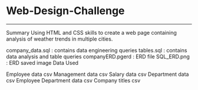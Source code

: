 # Web-Design-Challenge
-----------------------------
Summary
Using HTML and CSS skills to create a web page containing analysis of weather trends in multiple cities.


company_data.sql : contains data engineering queries
tables.sql : contains data analysis and table queries
companyERD.pgerd : ERD file
SQL_ERD.png : ERD saved image
Data Used

Employee data csv
Management data csv
Salary data csv
Department data csv
Employee Department data csv
Company titles csv
